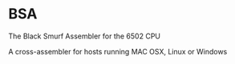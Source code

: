 BSA
===

The Black Smurf Assembler for the 6502 CPU

A cross-assembler for hosts running MAC OSX, Linux or Windows

